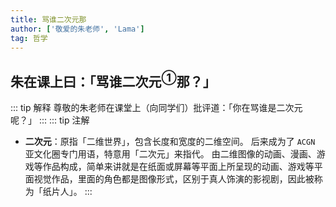 ```yaml
---
title: 骂谁二次元那
author: ['敬爱的朱老师', 'Lama']
tag: 哲学
---
```

## 朱在课上曰：「骂谁二次元$^{①}$那？」

::: tip 解释
尊敬的朱老师在课堂上（向同学们）批评道：「你在骂谁是二次元呢？」
:::
::: tip 注解
- **二次元**：原指「二维世界」，包含长度和宽度的二维空间。 后来成为了 `ACGN` 亚文化圈专门用语，特意用「二次元」来指代。 由二维图像的动画、漫画、游戏等作品构成，简单来讲就是在纸面或屏幕等平面上所呈现的动画、游戏等平面视觉作品，里面的角色都是图像形式，区别于真人饰演的影视剧，因此被称为「纸片人」。
:::
